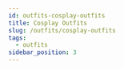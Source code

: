 ```yaml
---
id: outfits-cosplay-outfits
title: Cosplay Outfits
slug: /outfits/cosplay-outfits
tags:
  - outfits
sidebar_position: 3
---
```

